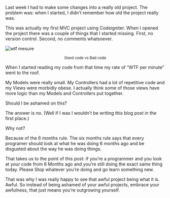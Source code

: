 Last week I had to make some changes into a really old project. The problem was: when I started, I didn’t remember how old the project really was.

This was actually my first MVC project using Codeigniter. When I opened the project there was a couple of things that I started missing. First, no version control. Second, no comments whatsoever.

<!--more-->
![wtf mesure](https://3.bp.blogspot.com/-E2p-EzCysBU/WTfHfuXMVMI/AAAAAAAAADI/bJ1V4Nu2eGUT5l_841zsrkBr9_ZLZ6GrwCLcB/s1600/WTF_per_h.png)

<small><center>Good code vs Bad code</center></small>

When I started reading my code from that time my rate of “WTF per minute” went to the roof.

My Models were really small. My Controllers had a lot of repetitive code and my Views were morbidly obese. I actually think some of those views have more logic than my Models and Controllers put together.

Should I be ashamed on this?

The answer is no. (Well if I was I wouldn’t be writing this blog post in the first place.)

Why not?

Because of the 6 months rule. The six months rule says that every programer should look at what he was doing 6 months ago and be disgusted about the way he was doing things.

That takes us to the point of this post: if you’re a programmer and you look at your code from 6 Months ago and you’re still doing the exact same thing today. Please Stop whatever you’re doing and go learn something new.

That was why I was really happy to see that awful project being what it is. Awful. So instead of being ashamed of your awful projects, embrace your awfulness, that just means you’re outgrowing yourself.
